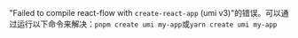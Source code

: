 "Failed to compile react-flow with `create-react-app` (umi v3)"的错误。可以通过运行以下命令来解决：`pnpm create umi my-app`或`yarn create umi my-app`
